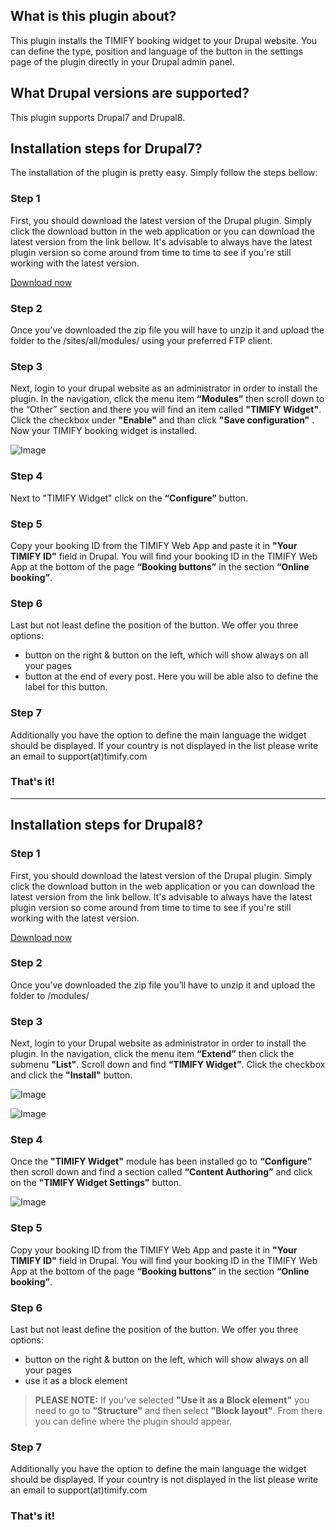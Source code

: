 ## What is this plugin about?

This plugin installs the TIMIFY booking widget to your Drupal website. You can define the type, position and language of the button in the settings page of the plugin directly in your Drupal admin panel.

## What Drupal versions are supported?

This plugin supports Drupal7 and Drupal8.

## Installation steps for Drupal7?

The installation of the plugin is pretty easy. Simply follow the steps bellow:

### Step 1

First, you should download the latest version of the Drupal plugin. Simply click the download button in the web application or you can download the latest version from the link bellow. It's advisable to always have the latest plugin version so come around from time to time to see if you're still working with the latest version.

[Download now](https://github.com/timify/drupal-plugin/archive/master.zip)

### Step 2

Once you’ve downloaded the zip file you will have to unzip it and upload the folder to the /sites/all/modules/ using your preferred FTP client.

### Step 3

Next, login to your drupal website as an administrator in order to install the plugin. In the navigation, click the menu item **“Modules”** then scroll down to the “Other” section and there you will find an item called **"TIMIFY Widget"**. Click the checkbox under **"Enable"** and than click **"Save configuration"** . Now your TIMIFY booking widget is installed.

![Image](http://www.clients.webmedia7.com/timify/cms-plugins-github/drupal7-timify-booking-0.png)

### Step 4

Next to "TIMIFY Widget" click on the **“Configure”** button.

### Step 5

Copy your booking ID from the TIMIFY Web App and paste it in **"Your TIMIFY ID"** field in Drupal. You will find your booking ID in the TIMIFY Web App at the bottom of the page **“Booking buttons”**  in the section **“Online booking”**.

### Step 6

Last but not least define the position of the button. We offer you three options:

- button on the right & button on the left, which will show always on all your pages
- button at the end of every post. Here you will be able also to define the label for this button. 
     
### Step 7

Additionally you have the option to define the main language the widget should be displayed. If your country is not displayed in the list please write an email to support(at)timify.com

### That's it!

---

## Installation steps for Drupal8?

### Step 1

First, you should download the latest version of the Drupal plugin. Simply click the download button in the web application or you can download the latest version from the link bellow. It's advisable to always have the latest plugin version so come around from time to time to see if you're still working with the latest version.

[Download now](https://github.com/timify/drupal-plugin/archive/master.zip)

### Step 2

Once you’ve downloaded the zip file you’ll have to unzip it and upload the folder to /modules/

### Step 3

Next, login to your Drupal website as administrator in order to install the plugin. In the navigation, click the menu item **“Extend”** then click the submenu **"List"**. Scroll down and find **“TIMIFY Widget”**. Click the checkbox and click the **"Install"** button.

![Image](http://www.clients.webmedia7.com/timify/cms-plugins-github/drupal8-timify-booking-1.png)

![Image](http://www.clients.webmedia7.com/timify/cms-plugins-github/drupal8-timify-booking-2.png)

### Step 4

Once the **"TIMIFY Widget"** module has been installed go to **“Configure”** then scroll down and find a section called **“Content Authoring”** and click on the **"TIMIFY Widget Settings"** button.

![Image](http://www.clients.webmedia7.com/timify/cms-plugins-github/drupal8-timify-booking-3.png)

### Step 5

Copy your booking ID from the TIMIFY Web App and paste it in **"Your TIMIFY ID"** field in Drupal. You will find your booking ID in the TIMIFY Web App at the bottom of the page **“Booking buttons”**  in the section **“Online booking”**.

### Step 6

Last but not least define the position of the button. We offer you three options:

- button on the right & button on the left, which will show always on all your pages
- use it as a block element 

> **PLEASE NOTE:**
> If you’ve selected **"Use it as a Block element"** you need to go to **"Structure"** and then select **"Block layout"**. From there you can define where the plugin should appear.
     
### Step 7

Additionally you have the option to define the main language the widget should be displayed. If your country is not displayed in the list please write an email to support(at)timify.com

### That's it!
